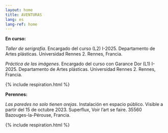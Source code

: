 ```yaml
---
layout: home
title: AVENTURAS
lang: es
lang-ref: home
---
```


**En curso:**

*Taller de serigrafía*. Encargado del curso (L2) I-2025. Departamento de Artes plásticas. Universidad Rennes 2. Rennes, Francia.

*Práctica de las imágenes*. Encargado del curso con Garance Dor (L1) I-2025. Departamento de Artes plásticas. Universidad Rennes 2. Rennes, Francia.

{% include respiration.html %}

**Perennes:**

*Las paredes no solo tienen orejas*. Instalación en espacio público. Visible a partir del 15 de octubre 2023. Superflux, Voir l’art se faire. 35560 Bazouges-la-Pérouse, Francia.

{% include respiration.html %}
